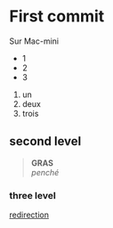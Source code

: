 # First commit

Sur Mac-mini

+ 1
+ 2
+ 3

1. un
2. deux
3. trois

## second level

>**GRAS**  
>*penché*

### three level

[redirection](http://google.fr)
